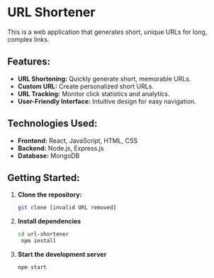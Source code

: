 # URL Shortener

This is a web application that generates short, unique URLs for long, complex links. 

## Features:
* **URL Shortening:** Quickly generate short, memorable URLs.
* **Custom URL:** Create personalized short URLs.
* **URL Tracking:** Monitor click statistics and analytics.
* **User-Friendly Interface:** Intuitive design for easy navigation.

## Technologies Used:
* **Frontend:** React, JavaScript, HTML, CSS
* **Backend:** Node.js, Express.js
* **Database:** MongoDB

## Getting Started:
1. **Clone the repository:**
     ```bash
   git clone [invalid URL removed]
3. **Install dependencies**
   ```bash
   cd url-shortener
    npm install
4. **Start the development server**
   ```bash
   npm start
